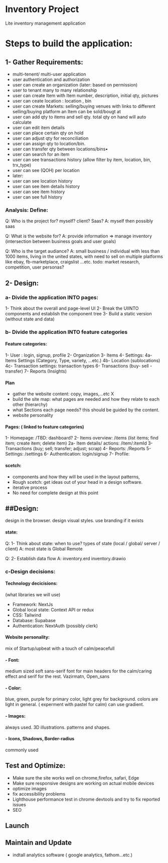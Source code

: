 # Inventory Project

Lite inventory management application

# Steps to build the application:

## 1- Gather Requirements:

- multi-tenent/ multi-user application
- user authentication and authorization
- user can create an organization (later: based on permission)
- user to tenant many to many relationship
- user can create Item with Item number, description, initial qty, pictures
- user can ceate location : location , bin
- user can create Markets: selling/buying venues with links to different selling/buying platform an Item can be sold/bougt at
- user can add qty to items and sell qty. total qty on hand will auto calculate
- user can edit item details
- user can place certain qty on hold
- user can adjust qty for reconciliation
- user can assign qty to location/bin.
- user can transfer qty between locations/bins•
- user can search for an item
- user can see transactions history (allow filter by item, location, bin, trx_type)
- user can see (QOH) per location
- later:
- user can see location history
- user can see item details history
- user can see item history
- user can see full history

### Analysis: Define:

Q: Who is the project for? myself? client? Saas?
A: myself then possibly saas

Q: What is the website for?
A: provide information => manage inventory
(intersection between business goals and user goals)

Q: Who is the target audiance?
A: small business / individual with less than 1000 items, living in the united states, with need to sell on multiple platforms like ebay, fb-marketplace, craigslist ...etc.
todo: market research, competition, user personas?

## 2- Design:

### a- Divide the application INTO pages:

1- Think about the overall and page-level UI
2- Break the UIINTO components and establish the component tree
3- Build a static version (without state and data)

### b- Divide the application INTO feature categories

#### Feature categories:

1- User : login, signup, profile
2- Organization
3- Items
4- Settings:
4a- Items Settings (Category, Type, variety, ...etc.)
4b- Location (sublocations)
4c- Transaction settings: transaction types
6- Transactions (buy- sell - transfer)
7- Reports (Insights)

#### Plan

- gather the website content: copy, images,...etc X
- build the site map: what pages are needed and how they relate to each other (hierarchy)
- what Sections each page needs? this should be guided by the content.
- website personality

#### Pages: ( linked to feature categories)

1- Homepage: /TBD: dashboard?
2- Items overview: /items (list items; find item; create item; delete item)
2a- Item details/ actions: /item/:itemId
3- Transactions (buy; sell; transfer; adjust; scrap)
4- Reports: /Reports
5- Settings: /settings
6- Authentication: login/signup
7- Profile:

#### scetch:

- components and how they will be used in the layout patterns,
- Rough scetch: get ideas out of your head in a design software.
- iterative process
- No need for complete design at this point

## ##Design:

design in the browser. design visual styles.
use branding if it exists

#### state:

Q: 1- Think about state: when to use? types of state (local / global/ server / client)
A: most state is Global Remote

Q: 2- Establish data flow
A: inventory.erd inventory.drawio

### c-Design decisions:

#### Technology decicisions:

(what libraries we will use)

- Framework: NextJs
- Global local state: Context API or redux
- CSS: Tailwind
- Database: Supabase
- Authentication: NextAuth (possibly clerk)

#### Website personality:

mix of Startup/upbeat with a touch of calm/peacefull

#### - Font:

medium sized soft sans-serif font for main headers for the calm/caring effect and serif for the rest.
Vazirmatn, Open_sans

#### - Color:

blue, green, purple for primary color, light grey for background. colors are light in general. ( experment with pastel for calm) can use gradient.

#### - Images:

always used. 3D illustrations. patterns and shapes.

#### - Icons, Shadows, Border-radius

commonly used

## Test and Optimize:

- Make sure the site works well on chrome,firefox, safari, Edge
- Make sure responsive designs are working on actual mobile devices
- optimize images
- fix accessibility problems
- Lighthouse performance test in chrome devtools and try to fix reported issues
- SEO

## Launch

## Maintain and Update

- indtall analytics software ( google analytics, fathom...etc.)
